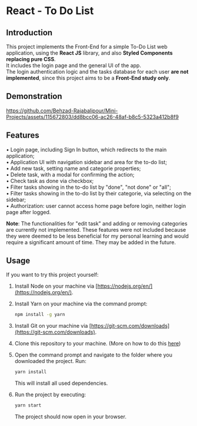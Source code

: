 # React - To Do List
## Introduction
This project implements the Front-End for a simple To-Do List web application, using the **React JS** library, and also **Styled Components replacing pure CSS**.<br/>
It includes the login page and the general UI of the app. <br/>
The login authentication logic and the tasks database for each user **are not implemented**, since this project aims to be a **Front-End study only**.

## Demonstration

https://github.com/Behzad-Rajabalipour/Mini-Projects/assets/115672803/dd8bcc06-ac26-48af-b8c5-5323a412b8f9

## Features
• Login page, including Sign In button, which redirects to the main application; <br/>
• Application UI with navigation sidebar and area for the to-do list; <br/>
• Add new task, setting name and categorie properties; <br/>
• Delete task, with a modal for confirming the action; <br/>
• Check task as done via checkbox; <br/>
• Filter tasks showing in the to-do list by "done", "not done" or "all"; <br/>
• Filter tasks showing in the to-do list by their categorie, via selecting on the sidebar; <br/>
• Authorization: user cannot access home page before login, neither login page after logged. <br/>

**Note**: The functionalities for "edit task" and adding or removing categories are currently not implemented. These features were not included because they were deemed to be less beneficial for my personal learning and would require a significant amount of time. They may be added in the future.

## Usage
If you want to try this project yourself:

1. Install Node on your machine via [https://nodejs.org/en/](https://nodejs.org/en/).

2. Install Yarn on your machine via the command prompt:
    ```sh
    npm install -g yarn
    ```

3. Install Git on your machine via [https://git-scm.com/downloads](https://git-scm.com/downloads).

4. Clone this repository to your machine. (More on how to do this [here](https://docs.github.com/en/repositories/creating-and-managing-repositories/cloning-a-repository))

5. Open the command prompt and navigate to the folder where you downloaded the project. Run:
    ```sh
    yarn install
    ```
    This will install all used dependencies.

6. Run the project by executing:
    ```sh
    yarn start
    ```
    The project should now open in your browser.




